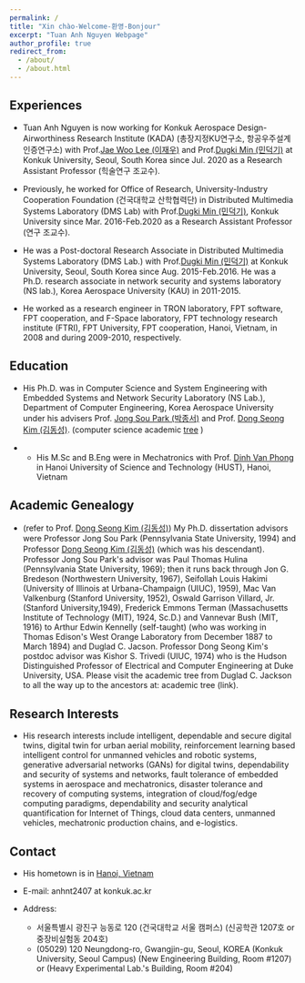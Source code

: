 ```yaml
---
permalink: /
title: "Xin chào-Welcome-환영-Bonjour"
excerpt: "Tuan Anh Nguyen Webpage"
author_profile: true
redirect_from: 
  - /about/
  - /about.html
---
```


## **Experiences**
-  Tuan Anh Nguyen is now working for Konkuk Aerospace Design-Airworthiness Research Institute (KADA) (총장지정KU연구소, 항공우주설계인증연구소) with Prof.[Jae Woo Lee (이재우)](http://kada.konkuk.ac.kr/aadl_teams/profjwlee/) and Prof.[Dugki Min (민덕기)](https://dmslab-konkuk.github.io/people/DugkiMin/) at Konkuk University, Seoul, South Korea since Jul. 2020 as a Research Assistant Professor (힉술연구 조교수). 

-  Previously, he worked for Office of Research, University-Industry Cooperation Foundation (건국대학교 산학협력단) in Distributed Multimedia Systems Laboratory (DMS Lab) with Prof.[Dugki Min (민덕기)](https://dmslab-konkuk.github.io/people/DugkiMin/), Konkuk University since Mar. 2016-Feb.2020 as a Research Assistant Professor (연구 조교수). 

-  He was a Post-doctoral Research Associate in Distributed Multimedia Systems Laboratory (DMS Lab.) with Prof.[Dugki Min (민덕기)](https://dmslab-konkuk.github.io/people/DugkiMin/) at Konkuk University, Seoul, South Korea since Aug. 2015-Feb.2016. He was a Ph.D. research associate in network security and systems laboratory (NS lab.), Korea Aerospace University (KAU) in 2011-2015. 
  
-  He worked as a research engineer in TRON laboratory, FPT software, FPT cooperation, and F-Space laboratory, FPT technology research institute (FTRI), FPT University, FPT cooperation, Hanoi, Vietnam, in 2008 and during 2009-2010, respectively.

## **Education**
-  His Ph.D. was in Computer Science and System Engineering with Embedded Systems and Network Security Laboratory (NS Lab.), Department of Computer Engineering, Korea Aerospace University under his advisers Prof. [Jong Sou Park (박종서)](http://college.kau.ac.kr/web/pages/gc83710h.do) and Prof. [Dong Seong Kim (김동성)](https://researchers.uq.edu.au/researcher/23703). (computer science academic [tree](https://academictree.org/computerscience/tree.php?pid=679394) )

- - His M.Sc and B.Eng were in Mechatronics with Prof. [Dinh Van Phong](https://sme.hust.edu.vn/en/officer/prof-dinh-van-phong.html) in Hanoi University of Science and Technology (HUST), Hanoi, Vietnam

## **Academic Genealogy** 

- (refer to Prof. [Dong Seong Kim (김동성)](https://researchers.uq.edu.au/researcher/23703)) My Ph.D. dissertation advisors were Professor Jong Sou Park (Pennsylvania State University, 1994) and Professor [Dong Seong Kim (김동성)](https://researchers.uq.edu.au/researcher/23703) (which was his descendant). Professor Jong Sou Park's advisor was Paul Thomas Hulina (Pennsylvania State University, 1969); then it runs back through Jon G. Bredeson (Northwestern University, 1967), Seifollah Louis Hakimi (University of Illinois at Urbana-Champaign (UIUC), 1959), Mac Van Valkenburg (Stanford University, 1952), Oswald Garrison Villard, Jr. (Stanford University,1949), Frederick Emmons Terman (Massachusetts Institute of Technology (MIT), 1924, Sc.D.) and Vannevar Bush (MIT, 1916) to Arthur Edwin Kennelly (self-taught) (who was working in Thomas Edison's West Orange Laboratory from December 1887 to March 1894) and Duglad C. Jacson.
Professor Dong Seong Kim's postdoc advisor was Kishor S. Trivedi (UIUC, 1974) who is the Hudson Distinguished Professor of Electrical and Computer Engineering at Duke University, USA. Please visit the academic tree from Duglad C. Jackson to all the way up to the ancestors at: academic tree (link).

## **Research Interests**
-   His research interests include intelligent, dependable and secure digital twins, digital twin for urban aerial mobility, reinforcement learning based intelligent control for unmanned vehicles and robotic systems, generative adversarial networks (GANs) for digital twins, dependability and security of systems and networks, fault tolerance of embedded systems in aerospace and mechatronics, disaster tolerance and recovery of computing systems, integration of cloud/fog/edge computing paradigms, dependability and security analytical quantification for Internet of Things, cloud data centers, unmanned vehicles, mechatronic production chains, and e-logistics. 

## **Contact**
- His hometown is in [Hanoi, Vietnam](https://www.google.co.kr/maps/place/Hanoi,+Ho%C3%A0n+Ki%E1%BA%BFm,+Hanoi,+Vietnam/@20.0953225,105.7067677,8z/data=!4m5!3m4!1s0x3135ab9bd9861ca1:0xe7887f7b72ca17a9!8m2!3d21.0277644!4d105.8341598)

- E-mail: anhnt2407 at konkuk.ac.kr​

- Address: 
  * 서울특별시 광진구 능동로 120 (건국대학교 서울 캠퍼스) (신공학관 1207호 or 중장비실험동 204호)
  * (05029) 120 Neungdong-ro, Gwangjin-gu, Seoul, KOREA (Konkuk University, Seoul Campus) (New Engineering Building, Room #1207) or (Heavy Experimental Lab.'s Building, Room #204)
